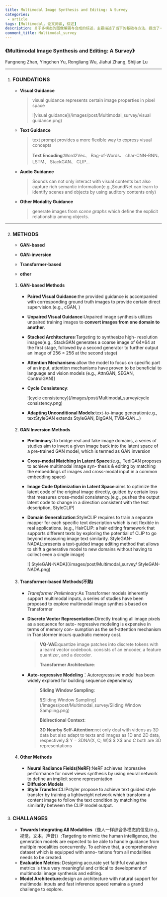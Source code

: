 ```yaml
---
title: Multimodal Image Synthesis and Editing: A Survey
categories:
 - article
tags: [Multimodal, 论文阅读, 综述]
description: 关于多模态的图像编辑与合成的综述，主要描述了当下的基础与方法，提出了一些挑战
comment_title: Multimodal_survey
---
```




### 《Multimodal Image Synthesis and Editing: A Survey》

  Fangneng Zhan, Yingchen Yu, Rongliang Wu, Jiahui Zhang, Shijian Lu

---



1. ### FOUNDATIONS

   - **Visual Guidance**

     > visual guidance represents certain image properties in pixel space
     >
     > ![visual guidance](/images/post/Multimodal_survey/visual guidance.png)

   - **Text Guidance**

     > text prompt provides a more flexible way to express visual concepts
     >
     > **Text Encoding**:Word2Vec、 Bag-of-Words、 char-CNN-RNN、 LSTM、  StackGAN、 CLIP...

   - **Audio Guidance**

     > Sounds can not only interact with visual contents but also capture rich semantic information(e.g.,SoundNet can learn to identify scenes and objects by using auditory contents only)

   - **Other Modality Guidance**

     > generate images from *scene graphs* which define the explicit relationship among objects.

---



2. ### METHODS

   - **GAN-based**

   - **GAN-inversion**

   - **Transformer-based**

   - **other**

   1. #### **GAN-based Methods**

      - **Paired Visual Guidance**:the provided guidance is accompanied with corresponding ground truth images to provide certain direct supervision.(e.g., cGAN, )

      - **Unpaired Visual Guidance**:Unpaired image synthesis utilizes unpaired training images to **convert images from one domain to another**.

      - **Stacked Architectures**:Targeting to synthesize high- resolution images(e.g., StackGAN generates a coarse image of 64×64 at the first stage, followed by a second generator to further output an image of 256 × 256 at the second stage)

      - **Attention Mechanisms**:allow the model to focus on specific part of an input, attention mechanisms have proven to be beneficial to language and vision models (e.g., AttnGAN,  SEGAN, ControlGAN)]

      - **Cycle Consistency**:

        ![cycle consistency](/images/post/Multimodal_survey/cycle consistency.png)

      - **Adapting Unconditional Models**:text-to-image generation(e.g., textStyleGAN extends StyleGAN, BigGAN, TVBi-GAN...)

   2. #### **GAN Inversion Methods**

      - **Preliminary**:To bridge real and fake image domains, a series of studies aim to invert a given image back into the latent space of a pre-trained GAN model, which is termed as GAN inversion

      - **Cross-modal Matching in Latent Space**:(e.g., TediGAN proposes to achieve multimodal image syn- thesis & editing by matching the embeddings of images and cross-modal input in a common embedding space)

      - **Image Code Optimization in Latent Space**:aims to optimize the latent code of the original image directly, guided by certain loss that measures cross-modal consistency.(e.g., pushes the output latent code to change in a direction consistent with the text description, StyleCLIP)

      - **Domain Generalization**:StyleCLIP requires to train a separate mapper for each specific text description which is not flexible in real applications. (e.g., HairCLIP: a hair editing framework that supports different texts by exploring the potential of CLIP to go beyond measuring image text similarity. StyleGAN- NADAL:presents a text-guided image editing method that allows to shift a generative model to new domains without having to collect even a single image)

        ![ StyleGAN-NADA](/images/post/Multimodal_survey/ StyleGAN-NADA.png)

   3. #### **Transformer-based Methods**(不熟)

      - *Transformer Preliminary*:As Transformer models inherently support multimodal inputs, a series of studies have been proposed to explore multimodal image synthesis based on Transformer

      - **Discrete Vector Representation**:Directly treating all image pixels as a sequence for auto- regressive modeling is expensive in terms of memory con- sumption as the self-attention mechanism in Transformer incurs quadratic memory cost.

        > **VQ-VAE**:quantize image patches into discrete tokens with a learnt vector codebook. consists of an encoder, a feature quantizer, and a decoder.
        >
        > **Transformer Architecture**:

      - **Auto-regressive Modeling**：Autoregresssive model has been widely explored for building sequence dependency

        > **Sliding Window Sampling**:
        >
        > ![Sliding Window Sampling](/images/post/Multimodal_survey/Sliding Window Sampling.png)
        >
        > **Bidirectional Context**:
        >
        > **3D Nearby Self-Attention**:not only deal with videos as 3D data but also adapt to texts and images as 1D and 2D data, respectively.$ Y = 3DNA(X, C; W)$ $ X$ and $C$ both are 3D representations

   4. #### **Other Methods**

      - **Neural Radiance Fields(NeRF)**:NeRF achieves impressive performance for novel views synthesis by using neural network to define an implicit scene representation
      - **Diffusion Models**
      - **Style Transfer**:CLIPstyler propose to achieve text guided style transfer by training a lightweight network which transform a content image to follow the text condition by matching the similarity between the CLIP model output.

3. ### CHALLANGES

   - **Towards Integrating All Modalities**（像人一样综合多模态的信息(e.g., 视觉，文本，声音)）:Targeting to mimic the human intelligence, the generation models are expected to be able to handle guidance from multiple modalities concurrently. To achieve that, a comprehensive dataset which is equipped with anno- tations from all modalities needs to be created.
   - **Evaluation Metrics**: Designing accurate yet faithful evaluation metrics is thus very meaningful and critical to development of multimodal image synthesis and editing.
   - **Model Architecture**:design an architecture with natural support for multimodal inputs and fast inference speed remains a grand challenge to explore.


